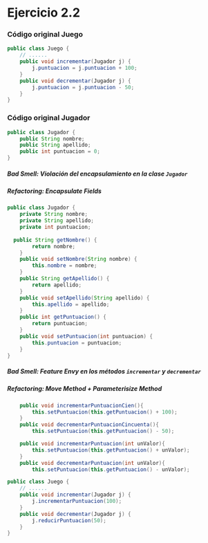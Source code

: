 # Ejercicio 2.2

### Código original Juego
```java
public class Juego {
    // ......
    public void incrementar(Jugador j) {
        j.puntuacion = j.puntuacion + 100;
    }
    public void decrementar(Jugador j) {
        j.puntuacion = j.puntuacion - 50;
    }
}
```

### Código original Jugador
```java
public class Jugador {
    public String nombre;
    public String apellido;
    public int puntuacion = 0;
}
```

##### Bad Smell: Violación del encapsulamiento en la clase `Jugador`
##### Refactoring: Encapsulate Fields
 
```java
public class Jugador {
    private String nombre;
    private String apellido;
    private int puntuacion;
	
  public String getNombre() {
		return nombre;
	}
	public void setNombre(String nombre) {
		this.nombre = nombre;
	}
	public String getApellido() {
		return apellido;
	}
	public void setApellido(String apellido) {
		this.apellido = apellido;
	}
	public int getPuntuacion() {
		return puntuacion;
	}
	public void setPuntuacion(int puntuacion) {
		this.puntuacion = puntuacion;
	}
}
```
##### Bad Smell: Feature Envy en los métodos `incrementar` y `decrementar`
##### Refactoring: Move Method + Parameterisize Method
```java
    public void incrementarPuntuacionCien(){
        this.setPuntuacion(this.getPuntuacion() + 100);
    }
    public void decrementarPuntuacionCincuenta(){
        this.setPuntuacion(this.getPuntuacion() - 50);
```
```java
    public void incrementarPuntuacion(int unValor){
        this.setPuntuacion(this.getPuntuacion() + unValor);
    }
    public void decrementarPuntuacion(int unValor){
        this.setPuntuacion(this.getPuntuacion() - unValor);
```
```java
public class Juego {
    // ......
    public void incrementar(Jugador j) {
        j.incrementarPuntuacion(100);
    }
    public void decrementar(Jugador j) {
        j.reducirPuntuacion(50);
    }
}
```

